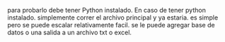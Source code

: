 para probarlo debe tener Python instalado. En caso de tener python instalado. simplemente correr el archivo principal y ya estaria.
es simple pero se puede escalar relativamente facil.
se le puede agregar base de datos o una salida a un archivo txt o excel.
